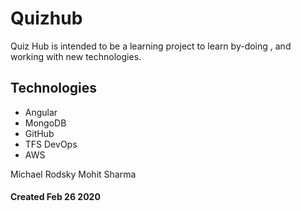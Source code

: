 # Quizhub
Quiz Hub is intended to be a learning project to learn by-doing , and working with new technologies.

## Technologies 
+ Angular
+ MongoDB
+ GitHub
+ TFS DevOps
+ AWS 


Michael Rodsky 
Mohit Sharma

#### Created Feb 26 2020 